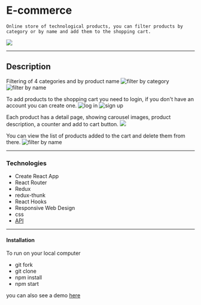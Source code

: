 # E-commerce

    Online store of technological products, you can filter products by category or by name and add them to the shopping cart.

![](https://github.com/vivianakgp/Shop-ecommerce/blob/main/src/images/imgReadme/home.jpeg)

---

## Description

Filtering of 4 categories and by product name
![filter by category](./src/images/imgReadme/filterByCategory.jpeg)
![filter by name](./src/images/imgReadme/filterByName.jpeg)

To add products to the shopping cart you need to login, if you don't have an account you can create one.
![log in](./src/images/imgReadme/login.jpeg)
![sign up](./src/images/imgReadme/createAccount.jpeg)

Each product has a detail page, showing carousel images, product description, a counter and add to cart button.
![](./src/images/imgReadme/productDetail.jpeg)

You can view the list of products added to the cart and delete them from there.
![filter by name](./src/images/imgReadme/cart.jpeg)

---

### Technologies

- Create React App
- React Router
- Redux
- redux-thunk
- React Hooks
- Responsive Web Design
- css
- [API](https://documenter.getpostman.com/view/5028918/UVypxw3W#8d80d26a-7c0a-4283-a272-253ae4144624)

---

#### Installation

To run on your local computer

- git fork
- git clone
- npm install
- npm start

you can also see a demo [here]()
